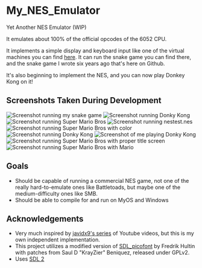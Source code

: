 # My_NES_Emulator
Yet Another NES Emulator (WIP)

It emulates about 100% of the official opcodes of the 6052 CPU.

It implements a simple display and keyboard input like one of the virtual machines you can find [here](http://skilldrick.github.io/easy6502/). It can run the snake game you can find there, and the snake game I wrote six years ago that's here on Github.

It's also beginning to implement the NES, and you can now play Donkey Kong on it!

## Screenshots Taken During Development
![Screenshot running my snake game](https://github.com/coderTrevor/My_NES_Emulator/blob/master/Screenshots/Screenshot1.png "Emulator Screenshot")
![Screenshot running Donky Kong](https://github.com/coderTrevor/My_NES_Emulator/blob/master/Screenshots/Screenshot2.png "Emulator Screenshot of Donkey Kong")
![Screenshot running Super Mario Bros](https://github.com/coderTrevor/My_NES_Emulator/blob/master/Screenshots/Screenshot3.png "Emulator Screenshot of Super Mario Bros")
![Screenshot running nestest.nes](https://github.com/coderTrevor/My_NES_Emulator/blob/master/Screenshots/Screenshot4.png "Emulator Screenshot of nestest.nes")
![Screenshot running Super Mario Bros with color](https://github.com/coderTrevor/My_NES_Emulator/blob/master/Screenshots/Screenshot5.png "Emulator Screenshot of Super Mario Bros. with color")
![Screenshot running Donky Kong](https://github.com/coderTrevor/My_NES_Emulator/blob/master/Screenshots/Screenshot6.png "Emulator Screenshot of Donkey Kong with color")
![Screenshot of me playing Donky Kong](https://github.com/coderTrevor/My_NES_Emulator/blob/master/Screenshots/Screenshot7.png "Emulator Screenshot of Donkey Kong with sprites")
![Screenshot running Super Mario Bros with proper title screen](https://github.com/coderTrevor/My_NES_Emulator/blob/master/Screenshots/Screenshot8.png "Emulator Screenshot of Super Mario Bros. with proper title screen")
![Screenshot running Super Mario Bros with Mario](https://github.com/coderTrevor/My_NES_Emulator/blob/master/Screenshots/Screenshot9.png "Emulator Screenshot of Super Mario Bros. with Mario")

## Goals
* Should be capable of running a commercial NES game, not one of the really hard-to-emulate ones like Battletoads, but maybe one of the medium-difficulty ones like SMB. 
* Should be able to compile for and run on MyOS and Windows

## Acknowledgements
* Very much inspired by [javidx9's series](https://www.youtube.com/playlist?list=PLrOv9FMX8xJHqMvSGB_9G9nZZ_4IgteYf) of Youtube videos, but this is my own independent implementation.
* This project utilizes a modified version of [SDL_picofont](http://nurd.se/~noname/?section=sdl_picofont) by Fredrik Hultin with patches from Saul D "KrayZier" Beniquez, released under GPLv2.
* Uses [SDL 2](https://www.libsdl.org/)
